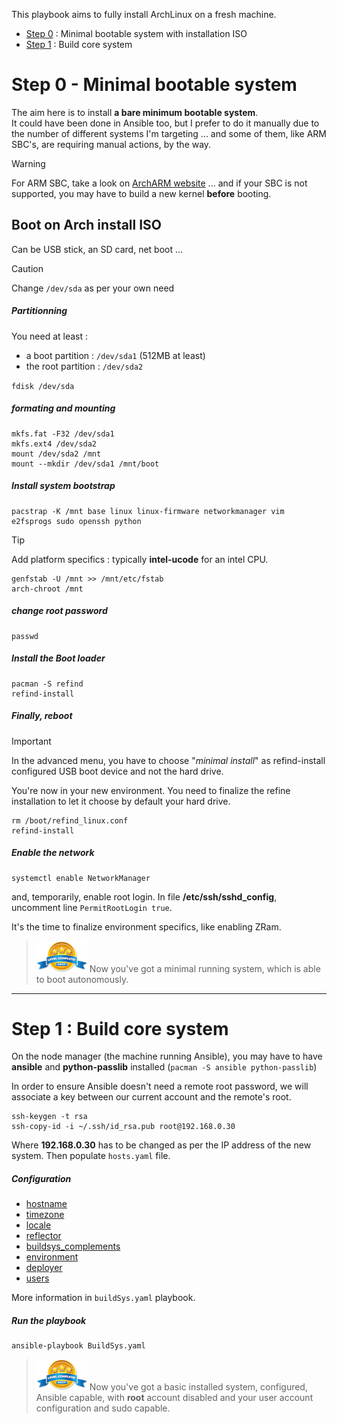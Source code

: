 This playbook aims to fully install ArchLinux on a fresh machine.

- [Step 0](#step-0---minimal-bootable-system) : Minimal bootable system with installation ISO
- [Step 1](#step-1--build-core-system) : Build core system

# Step 0 - Minimal bootable system

The aim here is to install **a bare minimum bootable system**.<br>
It could have been done in Ansible too, but I prefer to do it manually due to the number of different systems I'm targeting ... 
and some of them, like ARM SBC's, are requiring manual actions, by the way.

> [!WARNING]
> For ARM SBC, take a look on [ArchARM website](https://archlinuxarm.org/) ...
> and if your SBC is not supported, you may have to build a new kernel **before** booting.

## Boot on Arch install ISO

Can be USB stick, an SD card, net boot ...

> [!CAUTION]
> Change `/dev/sda` as per your own need

##### Partitionning

You need at least :
- a boot partition : `/dev/sda1` (512MB at least)
- the root partition : `/dev/sda2`

`fdisk /dev/sda`

##### formating and mounting

```
mkfs.fat -F32 /dev/sda1
mkfs.ext4 /dev/sda2
mount /dev/sda2 /mnt
mount --mkdir /dev/sda1 /mnt/boot
```

##### Install system bootstrap

```
pacstrap -K /mnt base linux linux-firmware networkmanager vim e2fsprogs sudo openssh python
```

> [!TIP]
> Add platform specifics : typically **intel-ucode** for an intel CPU.

```
genfstab -U /mnt >> /mnt/etc/fstab
arch-chroot /mnt
```

##### change root password
```
passwd
```
##### Install the Boot loader
```
pacman -S refind
refind-install
```

##### Finally, reboot

> [!IMPORTANT]
> In the advanced menu, you have to choose "*minimal install*" as refind-install configured USB boot device and not the hard drive.

You're now in your new environment. You need to finalize the refine installation to let it choose by default your hard drive.
```
rm /boot/refind_linux.conf
refind-install
```

##### Enable the network

```
systemctl enable NetworkManager
```
and, temporarily, enable root login. In file **/etc/ssh/sshd_config**, uncomment line `PermitRootLogin true`.

It's the time to finalize environment specifics, like enabling ZRam.

> ![image](images/level.png)
> Now you've got a minimal running system, which is able to boot autonomously.

***

# Step 1 : Build core system

On the node manager (the machine running Ansible), you may have to have **ansible** and **python-passlib** installed (`pacman -S ansible python-passlib`)

In order to ensure Ansible doesn't need a remote root password, we will associate a key between our current account and the remote's root.
```
ssh-keygen -t rsa
ssh-copy-id -i ~/.ssh/id_rsa.pub root@192.168.0.30
```
Where **192.168.0.30** has to be changed as per the IP address of the new system. Then populate `hosts.yaml` file.

##### Configuration

- [hostname](roles/hostname)
- [timezone](roles/timezone)
- [locale](roles/locale)
- [reflector](roles/reflector)
- [buildsys_complements](roles/buildsys_complements)
- [environment](roles/environment)
- [deployer](roles/deployer)
- [users](roles/users)

More information in `buildSys.yaml` playbook.

##### Run the playbook

```
ansible-playbook BuildSys.yaml
```

> ![image](images/level.png)
> Now you've got a basic installed system, configured, Ansible capable, with **root** account disabled and your user account configuration and sudo capable.
